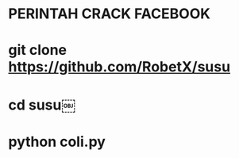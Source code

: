 # PERINTAH CRACK FACEBOOK

# git clone https://github.com/RobetX/susu

# cd susu￼

# python coli.py
